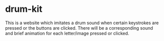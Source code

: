# drum-kit

This is a website which imitates a drum sound when certain keystrokes are pressed or the buttons are clicked.
There will be a corresponding sound and brief animation for each letter/image pressed or clicked.
